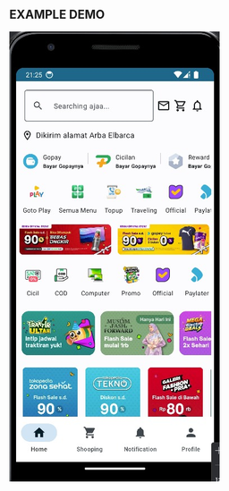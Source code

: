 ## EXAMPLE DEMO

![Screenshot 2023-03-05 at 4 44 45 PM](https://github.com/arbaelbarca/Sample-UI-Tokped-Compose/blob/master/WhatsApp%20Image%202024-10-21%20at%2011.26.54.jpeg)
